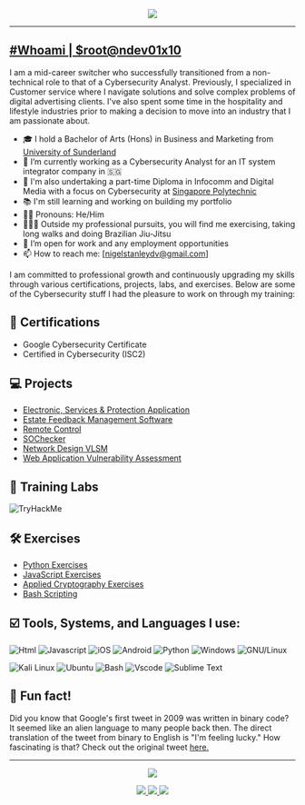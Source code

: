 <p align="center">
  <img src="https://capsule-render.vercel.app/api?text=Hey,%20I'm%20Nigel!👋&animation=blinking&type=waving&color=gradient&height=200&fontSize=60"/>
</p>
<hr>

## [#Whoami | $root@ndev01x10](https://github.com/ndev01x10)
I am a mid-career switcher who successfully transitioned from a non-technical role to that of a Cybersecurity Analyst. Previously, I specialized in Customer service where I navigate solutions and solve complex problems of digital advertising clients. I've also spent some time in the hospitality and lifestyle industries prior to making a decision to move into an industry that I am passionate about. 

- 🎓 I hold a Bachelor of Arts (Hons) in Business and Marketing from [University of Sunderland](https://www.sunderland.ac.uk/)
- 🔭 I’m currently working as a Cybersecurity Analyst for an IT system integrator company in 🇸🇬
- 🌱 I'm also undertaking a part-time Diploma in Infocomm and Digital Media with a focus on Cybersecurity at [Singapore Polytechnic](https://www.sp.edu.sg/)
- 📚 I'm still learning and working on building my portfolio
- 👨🏻 Pronouns: He/Him
- 🏋🏻‍♂️ Outside my professional pursuits, you will find me exercising, taking long walks and doing Brazilian Jiu-Jitsu
- 👯 I’m open for work and any employment opportunities
- 📫 How to reach me: [nigelstanleydv@gmail.com]

I am committed to professional growth and continuously upgrading my skills through various certifications, projects, labs, and exercises. Below are some of the Cybersecurity stuff I had the pleasure to work on through my training:

## 📜 Certifications
- Google Cybersecurity Certificate
- Certified in Cybersecurity (ISC2)

## 💻 Projects
- [Electronic, Services & Protection Application](https://github.com/ndev01x10/ElectronicServicesProtection)
- [Estate Feedback Management Software](https://github.com/ndev01x10/ApplicationEFMS)
- [Remote Control](https://github.com/ndev01x10/RemoteControl)
- [SOChecker](https://github.com/ndev01x10/SOChecker)
- [Network Design VLSM](https://github.com/ndev01x10/NetworkDesignVLSM)
- [Web Application Vulnerability Assessment](https://github.com/ndev01x10/WebApplicationPentestReport)

## 🔬 Training Labs
<img src="https://tryhackme-badges.s3.amazonaws.com/ndev01x10.png" alt="TryHackMe">

## 🛠️ Exercises
- [Python Exercises](https://github.com/ndev01x10/PythonExercises)
- [JavaScript Exercises](https://github.com/ndev01x10/JavaScriptExercises)
- [Applied Cryptography Exercises](https://github.com/ndev01x10/AppliedCryptographyExercises)
- [Bash Scripting](https://github.com/ndev01x10/TrainingScripts)

## ☑️ Tools, Systems, and Languages I use:
![Html](https://img.shields.io/badge/HTML5-E34F26?style=flat&logo=html5&logoColor=white)
![Javascript](https://img.shields.io/badge/JavaScript-323330?style=flat&logo=javascript&logoColor=F7DF1E)
![iOS](https://img.shields.io/badge/iOS-000000?style=flat&logo=ios&logoColor=white)
![Android](https://img.shields.io/badge/Android-3DDC84?style=flat&logo=android&logoColor=white)
![Python](https://img.shields.io/badge/Python-FFD43B?style=flat&logo=python&logoColor=darkgreen)
![Windows](https://img.shields.io/badge/Windows-0078D6?style=flat&logo=windows&logoColor=white)
![GNU/Linux](https://img.shields.io/badge/Linux-FCC624?style=flat&logo=linux&logoColor=black)

![Kali Linux](https://img.shields.io/badge/Kali_Linux-557C94?style=flat&logo=kali-linux&logoColor=white)
![Ubuntu](https://img.shields.io/badge/Ubuntu-E95420?style=flat&logo=ubuntu&logoColor=white)
![Bash](https://img.shields.io/badge/GNU%20Bash-4EAA25?style=flat&logo=GNU%20Bash&logoColor=white)
![Vscode](https://img.shields.io/badge/Visual_Studio_Code-0078D4?style=flat&logo=visual%20studio%20code&logoColor=white)
![Sublime Text](https://img.shields.io/badge/sublime_text-%23575757.svg?&style=flat&logo=sublime-text&logoColor=important)

## 💭 Fun fact!
Did you know that Google's first tweet in 2009 was written in binary code? It seemed like an alien language to many people back then. The direct translation of the tweet from binary to English is "I'm feeling lucky." How fascinating is that? Check out the original tweet [here.](https://twitter.com/Google/status/1251523388?ref_src=twsrc%5Etfw%7Ctwcamp%5Etweetembed%7Ctwterm%5E1251523388%7Ctwgr%5E1940702572a674ce96e7eaf2cd5f40babe894316%7Ctwcon%5Es1_&ref_url=https%3A%2F%2Fscope.ie%2Ffun-and-interesting-facts-about-technology%2F)

<hr>

<p align="center">
  <img src="https://capsule-render.vercel.app/api?text=Connect%20with%20me%20⬇️&animation=blink&type=transparent&color=gradient&height=40&fontSize=30&fontColor=797EF6"/>
</p>

<p align="center">
</a>
<a href="https://www.linkedin.com/in/nigelstanleydv">
  <img src="https://img.shields.io/badge/linkedin-%230077B5.svg?style=flat-square&logo=linkedin&logoColor=white"/>
</a>
<a href="https://ndev01x10.medium.com/">
  <img src="https://img.shields.io/badge/Medium-12100E?style=flat-square&logo=medium&logoColor=white"/>
</a>
<a href="https://twitter.com/ndev01x10">
  <img src="https://img.shields.io/badge/Twitter-%231DA1F2.svg?style=flat-sqaure&logo=Twitter&logoColor=white"/>
</a>
</p>


